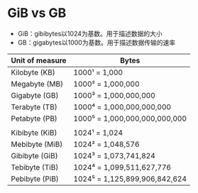 # GiB vs GB

- GiB：gibibytes以1024为基数。用于描述数据的大小
- GB：gigabytes以1000为基数。用于描述数据传输的速率

| Unit of measure | Bytes                         |
| --------------- | ----------------------------- |
| Kilobyte (KB)   | 1000¹ = 1,000                 |
| Megabyte (MB)   | 1000² = 1,000,000             |
| Gigabyte (GB)   | 1000³ = 1,000,000,000         |
| Terabyte (TB)   | 1000⁴ = 1,000,000,000,000     |
| Petabyte (PB)   | 1000⁵ = 1,000,000,000,000,000 |
|                 |                               |
| Kibibyte (KiB)  | 1024¹ = 1,024                 |
| Mebibyte (MiB)  | 1024² = 1,048,576             |
| Gibibyte (GiB)  | 1024³ = 1,073,741,824         |
| Tebibyte (TiB)  | 1024⁴ = 1,099,511,627,776     |
| Pebibyte (PiB)  | 1024⁵ = 1,125,899,906,842,624 |

